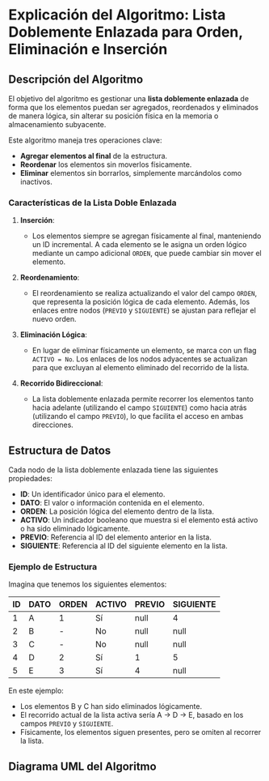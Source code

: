 # Explicación del Algoritmo: Lista Doblemente Enlazada para Orden, Eliminación e Inserción

## Descripción del Algoritmo

El objetivo del algoritmo es gestionar una **lista doblemente enlazada** de forma que los elementos puedan ser agregados, reordenados y eliminados de manera lógica, sin alterar su posición física en la memoria o almacenamiento subyacente. 

Este algoritmo maneja tres operaciones clave:
- **Agregar elementos al final** de la estructura.
- **Reordenar** los elementos sin moverlos físicamente.
- **Eliminar** elementos sin borrarlos, simplemente marcándolos como inactivos.

### Características de la Lista Doble Enlazada

1. **Inserción**:
   - Los elementos siempre se agregan físicamente al final, manteniendo un ID incremental. A cada elemento se le asigna un orden lógico mediante un campo adicional `ORDEN`, que puede cambiar sin mover el elemento.
   
2. **Reordenamiento**:
   - El reordenamiento se realiza actualizando el valor del campo `ORDEN`, que representa la posición lógica de cada elemento. Además, los enlaces entre nodos (`PREVIO` y `SIGUIENTE`) se ajustan para reflejar el nuevo orden.
   
3. **Eliminación Lógica**:
   - En lugar de eliminar físicamente un elemento, se marca con un flag `ACTIVO = No`. Los enlaces de los nodos adyacentes se actualizan para que excluyan al elemento eliminado del recorrido de la lista.

4. **Recorrido Bidireccional**:
   - La lista doblemente enlazada permite recorrer los elementos tanto hacia adelante (utilizando el campo `SIGUIENTE`) como hacia atrás (utilizando el campo `PREVIO`), lo que facilita el acceso en ambas direcciones.

## Estructura de Datos

Cada nodo de la lista doblemente enlazada tiene las siguientes propiedades:

- **ID**: Un identificador único para el elemento.
- **DATO**: El valor o información contenida en el elemento.
- **ORDEN**: La posición lógica del elemento dentro de la lista.
- **ACTIVO**: Un indicador booleano que muestra si el elemento está activo o ha sido eliminado lógicamente.
- **PREVIO**: Referencia al ID del elemento anterior en la lista.
- **SIGUIENTE**: Referencia al ID del siguiente elemento en la lista.

### Ejemplo de Estructura

Imagina que tenemos los siguientes elementos:

| ID  | DATO | ORDEN | ACTIVO | PREVIO | SIGUIENTE |
|-----|------|-------|--------|--------|-----------|
| 1   | A    | 1     | Sí     | null   | 4         |
| 2   | B    | -     | No     | null   | null      |
| 3   | C    | -     | No     | null   | null      |
| 4   | D    | 2     | Sí     | 1      | 5         |
| 5   | E    | 3     | Sí     | 4      | null      |

En este ejemplo:
- Los elementos B y C han sido eliminados lógicamente.
- El recorrido actual de la lista activa sería A -> D -> E, basado en los campos `PREVIO` y `SIGUIENTE`.
- Físicamente, los elementos siguen presentes, pero se omiten al recorrer la lista.

## Diagrama UML del Algoritmo

